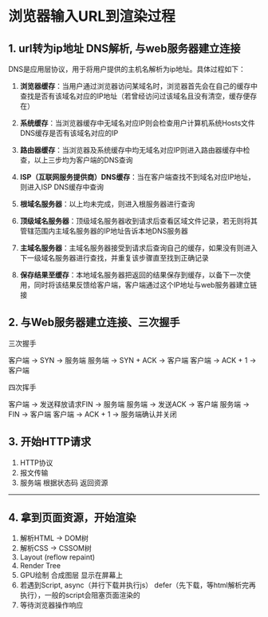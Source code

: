# 浏览器输入URL到渲染过程

## 1. url转为ip地址 DNS解析, 与web服务器建立连接

DNS是应用层协议，用于将用户提供的主机名解析为ip地址。具体过程如下：

1. **浏览器缓存**：当用户通过浏览器访问某域名时，浏览器首先会在自己的缓存中查找是否有该域名对应的IP地址（若曾经访问过该域名且没有清空，缓存便存在）

2. **系统缓存**：当浏览器缓存中无域名对应IP则会检查用户计算机系统Hosts文件DNS缓存是否有该域名对应的IP

3. **路由器缓存**：当浏览器及系统缓存中均无域名对应IP则进入路由器缓存中检查，以上三步均为客户端的DNS查询

4. **ISP（互联网服务提供商）DNS缓存**：当在客户端查找不到域名对应IP地址，则进入ISP DNS缓存中查询

5. **根域名服务器**：以上均未完成，则进入根服务器进行查询

6. **顶级域名服务器**：顶级域名服务器收到请求后查看区域文件记录，若无则将其管辖范围内主域名服务器的IP地址告诉本地DNS服务器

7. **主域名服务器**：主域名服务器接受到请求后查询自己的缓存，如果没有则进入下一级域名服务器进行查找，并重复该步骤直至找到正确记录

8. **保存结果至缓存**：本地域名服务器把返回的结果保存到缓存，以备下一次使用，同时将该结果反馈给客户端，客户端通过这个IP地址与web服务器建立链接

## 2. 与Web服务器建立连接、三次握手

三次握手

客户端 -> SYN -> 服务端
服务端 -> SYN + ACK -> 客户端
客户端 -> ACK + 1 -> 客户端

四次挥手

客户端 -> 发送释放请求FIN -> 服务端
服务端 -> 发送ACK -> 客户端
服务端 -> FIN -> 客户端
客户端 -> ACK + 1 -> 服务端确认并关闭

## 3. 开始HTTP请求

1. HTTP协议
2. 报文传输
3. 服务端 根据状态码 返回资源

---

## 4. 拿到页面资源，开始渲染

1. 解析HTML -> DOM树
2. 解析CSS  -> CSSOM树
3. Layout (reflow repaint)
4. Render Tree
5. GPU绘制 合成图层 显示在屏幕上
6. 若遇到Script, async（并行下载并执行js） defer（先下载，等html解析完再执行），一般的script会阻塞页面渲染的
7. 等待浏览器操作响应

